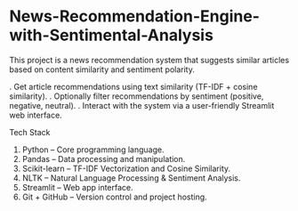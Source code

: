 # News-Recommendation-Engine-with-Sentimental-Analysis
This project is a news recommendation system that suggests similar articles based on content similarity and sentiment polarity.


. Get article recommendations using text similarity (TF-IDF + cosine similarity).
. Optionally filter recommendations by sentiment (positive, negative, neutral).
.  Interact with the system via a user-friendly Streamlit web interface.


Tech Stack
1. Python – Core programming language.
2. Pandas – Data processing and manipulation.
3. Scikit-learn – TF-IDF Vectorization and Cosine Similarity.
4. NLTK – Natural Language Processing & Sentiment Analysis.
5. Streamlit – Web app interface.
6. Git + GitHub – Version control and project hosting.

